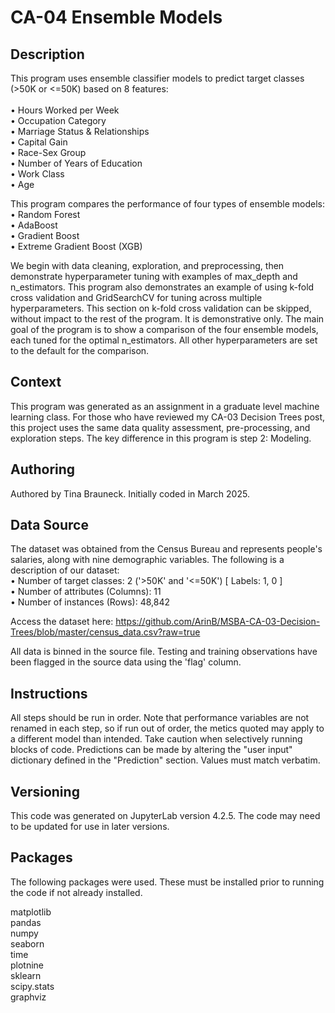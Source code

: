 # CA-04 Ensemble Models

## Description
This program uses ensemble classifier models to predict target classes (>50K or <=50K) based on 8 features:<br>
<br>
• Hours Worked per Week<br>
• Occupation Category<br>
• Marriage Status & Relationships<br>
• Capital Gain<br>
• Race-Sex Group<br>
• Number of Years of Education<br>
• Work Class<br>
• Age<br>

This program compares the performance of four types of ensemble models:
• Random Forest <br>
• AdaBoost <br>
• Gradient Boost <br>
• Extreme Gradient Boost (XGB)<br>

We begin with data cleaning, exploration, and preprocessing, then demonstrate hyperparameter tuning with examples of max_depth and n_estimators. This program also demonstrates an example of using k-fold cross validation and GridSearchCV for tuning across multiple hyperparameters. This section on k-fold cross validation can be skipped, without impact to the rest of the program. It is demonstrative only. The main goal of the program is to show a comparison of the four ensemble models, each tuned for the optimal n_estimators. All other hyperparameters are set to the default for the comparison.

## Context

This program was generated as an assignment in a graduate level machine learning class. For those who have reviewed my CA-03 Decision Trees post, this project uses the same data quality assessment, pre-processing, and exploration steps. The key difference in this program is step 2: Modeling.

## Authoring
Authored by Tina Brauneck. Initially coded in March 2025.

## Data Source
The dataset was obtained from the Census Bureau and represents people's salaries, along with nine demographic variables. The following is a description of our dataset:<br>
• Number of target classes: 2 ('>50K' and '<=50K') [ Labels: 1, 0 ]<br>
• Number of attributes (Columns): 11<br>
• Number of instances (Rows): 48,842<br>

Access the dataset here: https://github.com/ArinB/MSBA-CA-03-Decision-Trees/blob/master/census_data.csv?raw=true<br>

All data is binned in the source file. Testing and training observations have been flagged in the source data using the 'flag' column.<br>

## Instructions
All steps should be run in order. Note that performance variables are not renamed in each step, so if run out of order, the metics quoted may apply to a different model than intended. Take caution when selectively running blocks of code.
Predictions can be made by altering the "user input" dictionary defined in the "Prediction" section. Values must match verbatim.


## Versioning
This code was generated on JupyterLab version 4.2.5. The code may need to be updated for use in later versions.

## Packages
The following packages were used. These must be installed prior to running the code if not already installed. <br>

matplotlib<br>
pandas<br>
numpy<br>
seaborn<br>
time<br>
plotnine<br>
sklearn<br>
scipy.stats<br>
graphviz<br>

